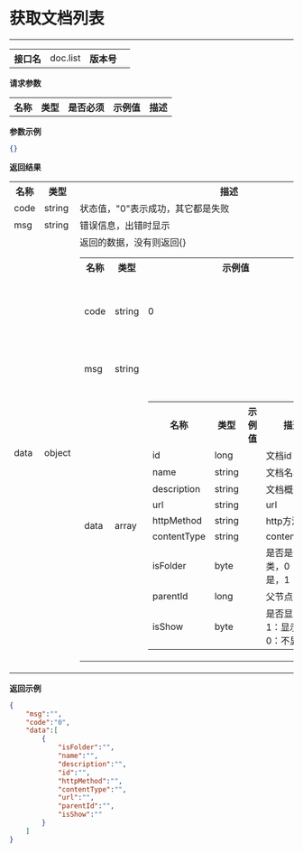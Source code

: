 
# 获取文档列表
---


<table>
    <tr>
        <th>接口名</th>
        <td>doc.list</td>
        <th>版本号</th>
        <td></td>
    </tr>
</table>

**请求参数**

<table>
    <tr>
        <th>名称</th>
        <th>类型</th>
        <th>是否必须</th>
        <th>示例值</th>
        <th>描述</th>
    </tr>
    </table>

**参数示例**

```json
{}
```

**返回结果**

<table>
    <tr>
        <th>名称</th>
        <th>类型</th>
        <th>描述</th>
    </tr>
    <tr>
        <td>code</td>
        <td>string</td>
        <td>状态值，"0"表示成功，其它都是失败</td>
    </tr>
    <tr>
        <td>msg</td>
        <td>string</td>
        <td>错误信息，出错时显示</td>
    </tr>
        <tr>
        <td>data</td>
        <td>object</td>
        <td>返回的数据，没有则返回{}
            <table>
                <tr>
                    <th>名称</th>
                    <th>类型</th>
                    <th>示例值</th>
                    <th>描述</th>
                </tr>
                                <tr><td>code</td><td>string</td><td>0</td><td>状态值，"0"表示成功，其它都是失败<br/></td></tr>
                                <tr><td>msg</td><td>string</td><td></td><td>错误信息，出错时显示<br/></td></tr>
                                <tr><td>data</td><td>array</td><td><table><tr><th>名称</th><th>类型</th><th>示例值</th><th>描述</th></tr><tr><td>id</td><td>long</td><td></td><td>文档id<br/></td></tr><tr><td>name</td><td>string</td><td></td><td>文档名称<br/></td></tr><tr><td>description</td><td>string</td><td></td><td>文档概述<br/></td></tr><tr><td>url</td><td>string</td><td></td><td>url<br/></td></tr><tr><td>httpMethod</td><td>string</td><td></td><td>http方法<br/></td></tr><tr><td>contentType</td><td>string</td><td></td><td>contentType<br/></td></tr><tr><td>isFolder</td><td>byte</td><td></td><td>是否是分类，0：不是，1：是<br/></td></tr><tr><td>parentId</td><td>long</td><td></td><td>父节点<br/></td></tr><tr><td>isShow</td><td>byte</td><td></td><td>是否显示，1：显示，0：不显示<br/></td></tr></table></td><td>文档数组<br/></td></tr>
                            </table>
        </td>
    </tr>
    </table>

**返回示例**

```json
{
	"msg":"",
	"code":"0",
	"data":[
		{
			"isFolder":"",
			"name":"",
			"description":"",
			"id":"",
			"httpMethod":"",
			"contentType":"",
			"url":"",
			"parentId":"",
			"isShow":""
		}
	]
}
```


